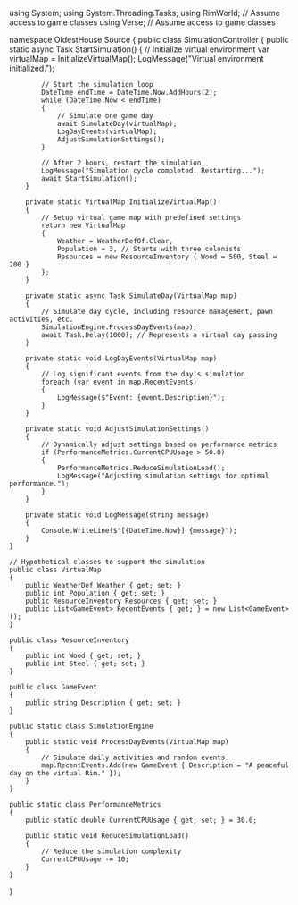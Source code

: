 using System;
using System.Threading.Tasks;
using RimWorld;  // Assume access to game classes
using Verse;     // Assume access to game classes

namespace OldestHouse.Source
{
    public class SimulationController
    {
        public static async Task StartSimulation()
        {
            // Initialize virtual environment
            var virtualMap = InitializeVirtualMap();
            LogMessage("Virtual environment initialized.");

            // Start the simulation loop
            DateTime endTime = DateTime.Now.AddHours(2);
            while (DateTime.Now < endTime)
            {
                // Simulate one game day
                await SimulateDay(virtualMap);
                LogDayEvents(virtualMap);
                AdjustSimulationSettings();
            }

            // After 2 hours, restart the simulation
            LogMessage("Simulation cycle completed. Restarting...");
            await StartSimulation();
        }

        private static VirtualMap InitializeVirtualMap()
        {
            // Setup virtual game map with predefined settings
            return new VirtualMap
            {
                Weather = WeatherDefOf.Clear,
                Population = 3, // Starts with three colonists
                Resources = new ResourceInventory { Wood = 500, Steel = 200 }
            };
        }

        private static async Task SimulateDay(VirtualMap map)
        {
            // Simulate day cycle, including resource management, pawn activities, etc.
            SimulationEngine.ProcessDayEvents(map);
            await Task.Delay(1000); // Represents a virtual day passing
        }

        private static void LogDayEvents(VirtualMap map)
        {
            // Log significant events from the day's simulation
            foreach (var event in map.RecentEvents)
            {
                LogMessage($"Event: {event.Description}");
            }
        }

        private static void AdjustSimulationSettings()
        {
            // Dynamically adjust settings based on performance metrics
            if (PerformanceMetrics.CurrentCPUUsage > 50.0)
            {
                PerformanceMetrics.ReduceSimulationLoad();
                LogMessage("Adjusting simulation settings for optimal performance.");
            }
        }

        private static void LogMessage(string message)
        {
            Console.WriteLine($"[{DateTime.Now}] {message}");
        }
    }

    // Hypothetical classes to support the simulation
    public class VirtualMap
    {
        public WeatherDef Weather { get; set; }
        public int Population { get; set; }
        public ResourceInventory Resources { get; set; }
        public List<GameEvent> RecentEvents { get; } = new List<GameEvent>();
    }

    public class ResourceInventory
    {
        public int Wood { get; set; }
        public int Steel { get; set; }
    }

    public class GameEvent
    {
        public string Description { get; set; }
    }

    public static class SimulationEngine
    {
        public static void ProcessDayEvents(VirtualMap map)
        {
            // Simulate daily activities and random events
            map.RecentEvents.Add(new GameEvent { Description = "A peaceful day on the virtual Rim." });
        }
    }

    public static class PerformanceMetrics
    {
        public static double CurrentCPUUsage { get; set; } = 30.0;

        public static void ReduceSimulationLoad()
        {
            // Reduce the simulation complexity
            CurrentCPUUsage -= 10;
        }
    }
}

